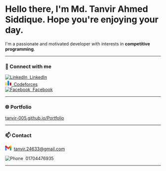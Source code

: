 # Hello there, I'm Md. Tanvir Ahmed Siddique. Hope you're enjoying your day.

I'm a passionate and motivated developer with interests in **competitive programming**.

---

### 🔗 Connect with me

<a href="https://linkedin.com/in/tanvir-ahmed-siddique-" target="_blank">
  <img src="https://img.icons8.com/ios-filled/24/0077B5/linkedin.png" width="20" height="20" alt="LinkedIn" />
  &nbsp;LinkedIn
</a>
<br>
<a href="https://codeforces.com/profile/tanvir_005" target="_blank">
  <img src="cf.png" width="20" height="20" alt="Codeforces" />
  &nbsp;Codeforces
</a>
<br>
<a href="https://facebook.com/005tanvir" target="_blank">
  <img src="https://img.icons8.com/ios-filled/24/1877F2/facebook-new.png" width="20" height="20" alt="Facebook" />
  &nbsp;Facebook
</a>

---

### 🌐 Portfolio

<a href="https://tanvir-005.github.io/Portfolio" target="_blank">
  tanvir-005.github.io/Portfolio
</a>

---

### 📫 Contact

<img src="gmail.png" width="20" height="16" alt="Email" /> &nbsp;tanvir.24633@gmail.com

<img src="https://img.icons8.com/ios-filled/24/25D366/phone.png" width="20" height="20" alt="Phone" /> &nbsp;01704476935

---
